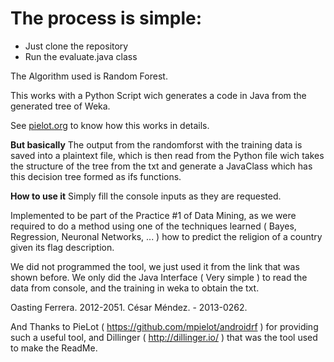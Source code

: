 # The process is simple:

  - Just clone the repository
  - Run the evaluate.java class

The Algorithm used is Random Forest.

This works with a Python Script wich generates a code in Java from the generated tree of Weka.

See [pielot.org](http://pielot.org/2015/06/exporting-randomforest-models-to-java-source-code/) to know how this works in details.


**But basically**
The output from the randomforst with the training data is saved into a plaintext file, which is then read from the Python file wich takes the structure of the tree from the txt and generate a JavaClass which has this decision tree formed as ifs functions.

**How to use it**
Simply fill the console inputs as they are requested.

Implemented to be part of the Practice #1 of Data Mining, as we were required to do a method using one of the techniques learned ( Bayes, Regression, Neuronal Networks, ... ) how to predict the religion of a country given its flag description.

We did not programmed the tool, we just used it from the link that was shown before.
We only did the Java Interface ( Very simple ) to read the data from console, and the training in weka to obtain the txt.


Oasting Ferrera. 2012-2051.
César Méndez. - 2013-0262.


And Thanks to PieLot ( https://github.com/mpielot/androidrf ) for providing such a useful tool, and Dillinger ( http://dillinger.io/ ) that was the tool used to make the ReadMe.